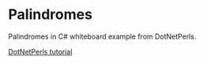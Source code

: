 # Palindromes
Palindromes in C# whiteboard example from DotNetPerls.

[DotNetPerls tutorial](https://www.dotnetperls.com/palindrome)
